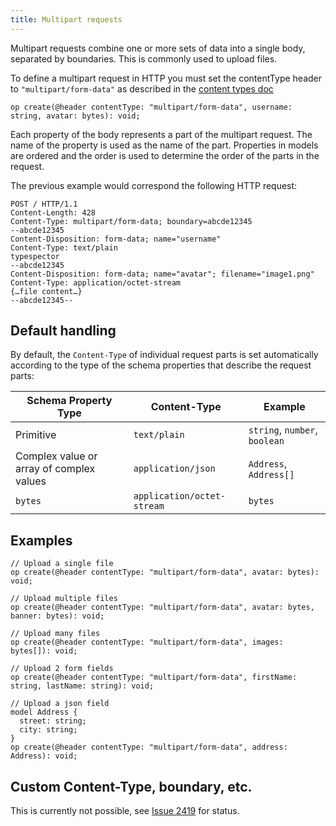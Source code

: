 ```yaml
---
title: Multipart requests
---
```


Multipart requests combine one or more sets of data into a single body, separated by boundaries. This is commonly used to upload files.

To define a multipart request in HTTP you must set the contentType header to `"multipart/form-data"` as described in the [content types doc](./content-types.md#specify-content-type)

```tsp
op create(@header contentType: "multipart/form-data", username: string, avatar: bytes): void;
```

Each property of the body represents a part of the multipart request. The name of the property is used as the name of the part. Properties in models are ordered and the order is used to determine the order of the parts in the request.

The previous example would correspond the following HTTP request:

```http
POST / HTTP/1.1
Content-Length: 428
Content-Type: multipart/form-data; boundary=abcde12345
--abcde12345
Content-Disposition: form-data; name="username"
Content-Type: text/plain
typespector
--abcde12345
Content-Disposition: form-data; name="avatar"; filename="image1.png"
Content-Type: application/octet-stream
{…file content…}
--abcde12345--
```

## Default handling

By default, the `Content-Type` of individual request parts is set automatically according to the type of the schema properties that describe the request parts:

| Schema Property Type                     | Content-Type               | Example                       |
| ---------------------------------------- | -------------------------- | ----------------------------- |
| Primitive                                | `text/plain`               | `string`, `number`, `boolean` |
| Complex value or array of complex values | `application/json`         | `Address`, `Address[]`        |
| `bytes`                                  | `application/octet-stream` | `bytes`                       |

## Examples

```tsp
// Upload a single file
op create(@header contentType: "multipart/form-data", avatar: bytes): void;

// Upload multiple files
op create(@header contentType: "multipart/form-data", avatar: bytes, banner: bytes): void;

// Upload many files
op create(@header contentType: "multipart/form-data", images: bytes[]): void;

// Upload 2 form fields
op create(@header contentType: "multipart/form-data", firstName: string, lastName: string): void;

// Upload a json field
model Address {
  street: string;
  city: string;
}
op create(@header contentType: "multipart/form-data", address: Address): void;
```

## Custom Content-Type, boundary, etc.

This is currently not possible, see [Issue 2419](https://github.com/microsoft/typespec/issues/2419) for status.
